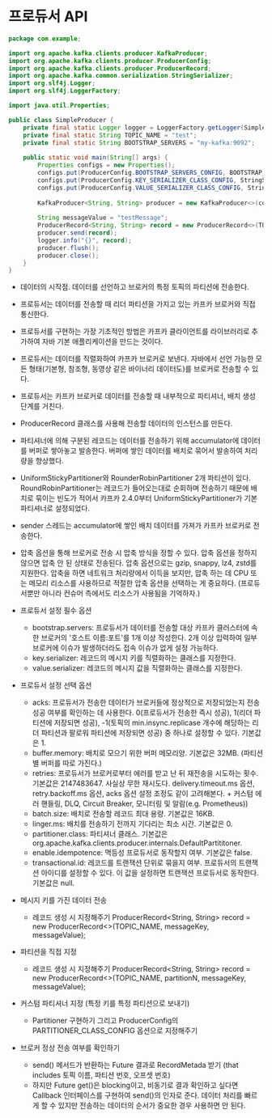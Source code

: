 # 프로듀서 API 
```java
package com.example;

import org.apache.kafka.clients.producer.KafkaProducer;
import org.apache.kafka.clients.producer.ProducerConfig;
import org.apache.kafka.clients.producer.ProducerRecord;
import org.apache.kafka.common.serialization.StringSerializer;
import org.slf4j.Logger;
import org.slf4j.LoggerFactory;

import java.util.Properties;

public class SimpleProducer {
	private final static Logger logger = LoggerFactory.getLogger(SimpleProducer.class);
	private final static String TOPIC_NAME = "test";
	private final static String BOOTSTRAP_SERVERS = "my-kafka:9092";
	
	public static void main(String[] args) {
		Properties configs = new Properties();
		configs.put(ProducerConfig.BOOTSTRAP_SERVERS_CONFIG, BOOTSTRAP_SERVERS);
		configs.put(ProducerConfig.KEY_SERIALIZER_CLASS_CONFIG, StringSerializer.class.getName());
		configs.put(ProducerConfig.VALUE_SERIALIZER_CLASS_CONFIG, StringSerializer.class.getName());
		
		KafkaProducer<String, String> producer = new KafkaProducer<>(configs);
		
		String messageValue = "testMessage";
		ProducerRecord<String, String> record = new ProducerRecord<>(TOPIC_NAME, messageValue);
		producer.send(record);
		logger.info("{}", record);
		producer.flush();
		producer.close();
	}
}
```

- 데이터의 시작점. 데이터를 선언하고 브로커의 특정 토픽의 파티션에 전송한다.
- 프로듀서는 데이터를 전송할 때 리더 파티션을 가지고 있는 카프카 브로커와 직접 통신한다.
- 프로듀서를 구현하는 가장 기초적인 방법은 카프카 클라이언트를 라이브러리로 추가하여 자바 기본 애플리케이션을 만드는 것이다.
- 프로듀서는 데이터를 직렬화하여 카프카 브로커로 보낸다. 자바에서 선언 가능한 모든 형태(기본형, 참조형, 동영상 같은 바이너리 데이터도)를 브로커로 전송할 수 있다. 
- 프로듀서는 카프카 브로커로 데이터를 전송할 때 내부적으로 파티셔너, 배치 생성 단계를 거친다.
- ProducerRecord 클래스를 사용해 전송할 데이터의 인스턴스를 만든다. 
- 파티셔너에 의해 구분된 레코드는 데이터를 전송하기 위해 accumulator에 데이터를 버퍼로 쌓아놓고 발송한다. 버퍼에 쌓인 데이터를 배치로 묶어서 발송하여 처리량을 향상했다.
- UniformStickyPartitioner와 RounderRobinPartitioner 2개 파티션이 있다. RoundRobinPartitioner는 레코드가 들어오는대로 순회하며 전송하기 때문에 배치로 묶이는 빈도가 적어서 카프카 2.4.0부터 UniformStickyPartitioner가 기본 파티셔너로 설정되었다. 
- sender 스레드는 accumulator에 쌓인 배치 데이터를 가져가 카프카 브로커로 전송한다. 
- 압축 옵션을 통해 브로커로 전송 시 압축 방식을 정할 수 있다. 압축 옵션을 정하지 않으면 압축 안 된 상태로 전송된다. 압축 옵션으로는 gzip, snappy, lz4, zstd를 지원한다. 압축을 하면 네트워크 처리량에서 이득을 보지만, 압축 하는 데 CPU 또는 메모리 리소스를 사용하므로 적절한 압축 옵션을 선택하는 게 중요하다. (프로듀서뿐만 아니라 컨슈머 측에서도 리소스가 사용됨을 기억하자.)

- 프로듀서 설정 필수 옵션
  - bootstrap.servers: 프로듀서가 데이터를 전송할 대상 카프카 클러스터에 속한 브로커의 '호스트 이름:포트'를 1개 이상 작성한다. 2개 이상 입력하여 일부 브로커에 이슈가 발생하더라도 접속 이슈가 없게 설정 가능하다.
  - key.serializer: 레코드의 메시지 키를 직렬화하는 클래스를 지정한다. 
  - value.serializer: 레코드의 메시지 값을 직렬화하는 클래스를 지정한다.
 
- 프로듀서 설정 선택 옵션
  - acks: 프로듀서가 전송한 데이터가 브로커들에 정상적으로 저장되었는지 전송 성공 여부를 확인하는 데 사용한다. 0(프로듀서가 전송한 즉시 성공), 1(리더 파티션에 저장되면 성공), -1(토픽의 min.insync.replicase 개수에 해당하는 리더 파티션과 팔로워 파티션에 저장되면 성공) 중 하나로 설정할 수 있다. 기본값은 1. 
  - buffer.memory: 배치로 모으기 위한 버퍼 메모리양. 기본값은 32MB. (파티션별 버퍼를 따로 가진다.)
  - retries: 프로듀서가 브로커로부터 에러를 받고 난 뒤 재전송을 시도하는 횟수. 기본값은 2147483647. 사실상 무한 재시도다. delivery.timeout.ms 옵션, retry.backoff.ms 옵션, acks 옵션 설정 조정도 같이 고려해본다. + 커스텀 에러 핸들링, DLQ, Circuit Breaker, 모니터링 및 알람(e.g. Prometheus))
  - batch.size: 배치로 전송할 레코드 최대 용량. 기본값은 16KB.
  - linger.ms: 배치를 전송하기 전까지 기다리는 최소 시간. 기본값은 0.
  - partitioner.class: 파티셔너 클래스. 기본값은 org.apache.kafka.clients.producer.internals.DefaultPartititoner.
  - enable.idempotence: 멱등성 프로듀서로 동작할지 여부. 기본값은 false.
  - transactional.id: 레코드를 트랜잭션 단위로 묶을지 여부. 프로듀서의 트랜잭션 아이디를 설정할 수 있다. 이 값을 설정하면 트랜잭션 프로듀서로 동작한다. 기본값은 null.
 
- 메시지 키를 가진 데이터 전송
  - 레코드 생성 시 지정해주기 ProducerRecord<String, String> record = new ProducerRecord<>(TOPIC_NAME, messageKey, messageValue);
- 파티션을 직접 지정
  - 레코드 생성 시 지정해주기 ProducerRecord<String, String> record = new ProducerRecord<>(TOPIC_NAME, partitionN, messageKey, messageValue);
- 커스텀 파티셔너 지정 (특정 키를 특정 파티션으로 보내기)
  - Partitioner 구현하기 그리고 ProducerConfig의 PARTITIONER_CLASS_CONFIG 옵션으로 지정해주기
- 브로커 정상 전송 여부를 확인하기 
  - send() 메서드가 반환하는 Future 결과로 RecordMetada 받기 (that includes 토픽 이름, 파티션 번호, 오프셋 번호)
  - 하지만 Future get()은 blocking이고, 비동기로 결과 확인하고 싶다면 Callback 인터페이스를 구현하여 send()의 인자로 준다. 데이터 처리를 빠르게 할 수 있지만 전송하는 데이터의 순서가 중요한 경우 사용하면 안 된다. 



